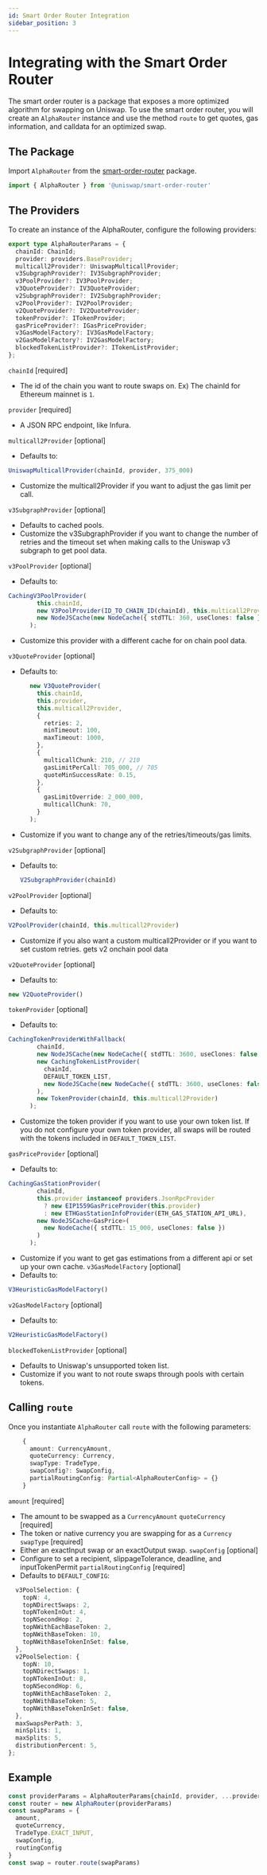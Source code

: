 ```yaml
---
id: Smart Order Router Integration
sidebar_position: 3
---
```


# Integrating with the Smart Order Router
The smart order router is a package that exposes a more optimized algorithm for swapping on Uniswap. To use the smart order router, you will create an `AlphaRouter` instance and use the method `route` to get quotes, gas information, and calldata for an optimized swap.

## The Package
Import `AlphaRouter` from the [smart-order-router](https://www.npmjs.com/package/@uniswap/smart-order-router) package.

```typescript
import { AlphaRouter } from '@uniswap/smart-order-router'
```

## The Providers

To create an instance of the AlphaRouter, configure the following providers:

```typescript 
export type AlphaRouterParams = {
  chainId: ChainId;
  provider: providers.BaseProvider;
  multicall2Provider?: UniswapMulticallProvider;
  v3SubgraphProvider?: IV3SubgraphProvider;
  v3PoolProvider?: IV3PoolProvider;
  v3QuoteProvider?: IV3QuoteProvider;
  v2SubgraphProvider?: IV2SubgraphProvider;
  v2PoolProvider?: IV2PoolProvider;
  v2QuoteProvider?: IV2QuoteProvider;
  tokenProvider?: ITokenProvider;
  gasPriceProvider?: IGasPriceProvider;
  v3GasModelFactory?: IV3GasModelFactory;
  v2GasModelFactory?: IV2GasModelFactory;
  blockedTokenListProvider?: ITokenListProvider;
};
```

`chainId` [required]
- The id of the chain you want to route swaps on. Ex) The chainId for Ethereum mainnet is `1`.

`provider` [required]
- A JSON RPC endpoint, like Infura.

`multicall2Provider` [optional]
-  Defaults to: 
```typescript 
UniswapMulticallProvider(chainId, provider, 375_000)
``` 
- Customize the multicall2Provider if you want to adjust the gas limit per call. 

`v3SubgraphProvider` [optional] 
- Defaults to cached pools.
- Customize the v3SubgraphProvider if you want to change the number of retries and the timeout set when making calls to the Uniswap v3 subgraph to get pool data.

`v3PoolProvider` [optional]
- Defaults to:
```typescript
CachingV3PoolProvider(
        this.chainId,
        new V3PoolProvider(ID_TO_CHAIN_ID(chainId), this.multicall2Provider),
        new NodeJSCache(new NodeCache({ stdTTL: 360, useClones: false }))
      );
```
- Customize this provider with a different cache for on chain pool data.

`v3QuoteProvider` [optional]
 - Defaults to:
```typescript
      new V3QuoteProvider(
        this.chainId,
        this.provider,
        this.multicall2Provider,
        {
          retries: 2,
          minTimeout: 100,
          maxTimeout: 1000,
        },
        {
          multicallChunk: 210, // 210
          gasLimitPerCall: 705_000, // 705
          quoteMinSuccessRate: 0.15,
        },
        {
          gasLimitOverride: 2_000_000,
          multicallChunk: 70,
        }
      );
  ```
 - Customize if you want to change any of the retries/timeouts/gas limits.

`v2SubgraphProvider` [optional]
- Defaults to:
  ```typescript
  V2SubgraphProvider(chainId)
  ```

`v2PoolProvider` [optional]
- Defaults to:
```typescript
V2PoolProvider(chainId, this.multicall2Provider)
```
- Customize if you also want a custom multicall2Provider or if you want to set custom retries.
gets v2 onchain pool data

`v2QuoteProvider` [optional] 
- Defaults to:
```typescript
new V2QuoteProvider()
```
`tokenProvider` [optional] 
- Defaults to:
```typescript
CachingTokenProviderWithFallback(
        chainId,
        new NodeJSCache(new NodeCache({ stdTTL: 3600, useClones: false })),
        new CachingTokenListProvider(
          chainId,
          DEFAULT_TOKEN_LIST,
          new NodeJSCache(new NodeCache({ stdTTL: 3600, useClones: false }))
        ),
        new TokenProvider(chainId, this.multicall2Provider)
      );
```
- Customize the token provider if you want to use your own token list. If you do not configure your own token provider, all swaps will be routed with the tokens included in `DEFAULT_TOKEN_LIST`.

`gasPriceProvider` [optional]
- Defaults to:
```typescript
CachingGasStationProvider(
        chainId,
        this.provider instanceof providers.JsonRpcProvider
          ? new EIP1559GasPriceProvider(this.provider)
          : new ETHGasStationInfoProvider(ETH_GAS_STATION_API_URL),
        new NodeJSCache<GasPrice>(
          new NodeCache({ stdTTL: 15_000, useClones: false })
        )
      );
```
- Customize if you want to get gas estimations from a different api or set up your own cache.
`v3GasModelFactory` [optional]
- Defaults to:
```typescript
V3HeuristicGasModelFactory()
```

`v2GasModelFactory` [optional]
- Defaults to:
```typescript
V2HeuristicGasModelFactory()
```
`blockedTokenListProvider` [optional]
- Defaults to Uniswap's unsupported token list.
- Customize if you want to not route swaps through pools with certain tokens.


## Calling `route`

Once you instantiate `AlphaRouter` call `route` with the following parameters:
```typescript
    {
      amount: CurrencyAmount,
      quoteCurrency: Currency,
      swapType: TradeType,
      swapConfig?: SwapConfig,
      partialRoutingConfig: Partial<AlphaRouterConfig> = {}
    }
```
`amount` [required]
- The amount to be swapped as a `CurrencyAmount`
`quoteCurrency` [required]
- The token or native currency you are swapping for as a `Currency`
`swapType` [required]
- Either an exactInput swap or an exactOutput swap.
`swapConfig` [optional]
- Configure to set a recipient, slippageTolerance, deadline, and inputTokenPermit
`partialRoutingConfig` [required]
-  Defaults to `DEFAULT_CONFIG`:
```typescript
  v3PoolSelection: {
    topN: 4,
    topNDirectSwaps: 2,
    topNTokenInOut: 4,
    topNSecondHop: 2,
    topNWithEachBaseToken: 2,
    topNWithBaseToken: 10,
    topNWithBaseTokenInSet: false,
  },
  v2PoolSelection: {
    topN: 10,
    topNDirectSwaps: 1,
    topNTokenInOut: 8,
    topNSecondHop: 6,
    topNWithEachBaseToken: 2,
    topNWithBaseToken: 5,
    topNWithBaseTokenInSet: false,
  },
  maxSwapsPerPath: 3,
  minSplits: 1,
  maxSplits: 5,
  distributionPercent: 5,
};
```

## Example
```typescript
const providerParams = AlphaRouterParams{chainId, provider, ...providers}
const router = new AlphaRouter(providerParams)
const swapParams = {
  amount,
  quoteCurrency,
  TradeType.EXACT_INPUT,
  swapConfig,
  routingConfig
}
const swap = router.route(swapParams)
```









